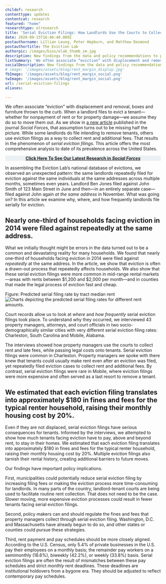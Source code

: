 ```yaml
---
childof: research
contenttype: updates
contentcat: research
featured: "home"
researchtype: elresearch
title: 'Serial Eviction Filings: How Landlords Use the Courts to Collect Rent'
date: 2020-09-15T16:46:40.089Z
postauthorname: Lillian Leung, Peter Hepburn, and Matthew Desmond
postauthortitle: The Eviction Lab
authorpic: /images/bios/elab_thumb_sm.jpg
description: New findings from the data and policy recommendations to protect renters.
listSummary: 'We often associate “eviction” with displacement and removal, boxes and furniture thrown to the curb. When a landlord files to evict a tenant—whether for nonpayment of rent or for property damage—we assume they do so to move them out. While some landlords do file intending to remove tenants, others use eviction filings as a way to collect rent and additional fees.' 
socialDescription: New findings from the data and policy recommendations to protect renters.
# image: '/images/assets/blog/rent_margin_display.jpg'
fbImage: '/images/assets/blog/rent_margin_social.png'
twImage: '/images/assets/blog/rent_margin_social.png'
url: /serial-eviction-filings
aliases:
  
---
```

We often associate “eviction” with displacement and removal, boxes and furniture thrown to the curb. When a landlord files to evict a tenant—whether for nonpayment of rent or for property damage—we assume they do so to move them out. As we show in <a href="https://academic.oup.com/sf/advance-article/doi/10.1093/sf/soaa089/5903878" download target="_blank">a new article</a> published in the journal <i>Social Forces</i>, that assumption turns out to be missing half the picture. While some landlords do file intending to remove tenants, others use eviction filings as a way to collect rent and additional fees. That results in the phenomenon of <i>serial eviction filings</i>. This article offers the most comprehensive analysis to date of its prevalence across the United States. 

<p class="py-3 mx-3" style="text-align:center; background: #ebf0f3;"><strong><a href="https://academic.oup.com/sf/advance-article/doi/10.1093/sf/soaa089/5903878" download target="_blank">Click Here To See Our Latest Research in <i>Social Forces</i></a></strong></p>


In assembling the Eviction Lab’s national database of evictions, we observed an unexpected pattern: the same landlords repeatedly filed for eviction against the same individuals at the same addresses across multiple months, sometimes even years. Landlord Ben Jones filed against John Smith of 123 Main Street in June and then—in an entirely separate case—filed against John again <i>at the same address</i> in November. What was going on? In this article we examine why, where, and how frequently landlords file serially for eviction.

<h2 class="pullquote">Nearly one-third of households facing eviction in 2014 were filed against repeatedly at the same address.</h2>

What we initially thought might be errors in the data turned out to be a common and devastating reality for many households. We found that nearly one-third of households facing eviction in 2014 were filed against <i>repeatedly</i> at the same address. In the article, we show that eviction is often a drawn-out process that repeatedly affects households. We also show that these serial eviction filings were more common in mid-range rental markets—areas with rents between $1,200 and $2,000 per month—and in counties that made the legal process of eviction fast and cheap. 

<div class="figheader">Figure: Predicted serial filing rate by tract median rent</div>
<img class="upscale124 pb-5 pb-xxl-6" src="/images/assets/blog/rent_margin_display.jpg" alt="Charts depicting the predicted serial filing rates for different rent amounts." />

Court records allow us to look at <i>where</i> and <i>how frequently</i> serial eviction filings took place. To understand why they occurred, we interviewed 43 property managers, attorneys, and court officials in two socio-demographically similar cities with very different serial eviction filing rates: Charleston, South Carolina and Mobile, Alabama. 

The interviews showed how property managers use the courts to collect rent and late fees, while passing legal costs onto tenants. Serial eviction filings were common in Charleston. Property managers we spoke with there knew that tenants could usually make rent even after an eviction was filed, yet repeatedly filed eviction cases to collect rent and additional fees. By contrast, serial eviction filings were rare in Mobile, where eviction filings were more expensive and often served as a last resort to remove a tenant. 

<h2 class="pullquote">We estimated that each eviction filing translates into approximately $180 in fines and fees for the typical renter household, raising their monthly housing cost by 20%.</h2>

Even if they are not displaced, serial eviction filings have serious consequences for tenants. Informed by the interviews, we attempted to show how much tenants facing eviction have to pay, above and beyond rent, to stay in their homes. We estimated that each eviction filing translates into approximately $180 in fines and fees for the typical renter household, raising their monthly housing cost by 20%. Multiple eviction filings also tarnish their rental history, creating additional barriers to future moves. 

Our findings have important policy implications. 

First, municipalities could potentially reduce serial eviction filing by increasing filing fees or making the eviction process more time-consuming for landlords. In many parts of the country, landlord-tenant courts are being used to facilitate routine rent collection. That does not need to be the case. Slower moving, more expensive eviction processes could result in fewer tenants facing serial eviction filings. 

Second, policy makers can and should regulate the fines and fees that property managers collect through serial eviction filing. Washington, D.C. and Massachusetts have already begun to do so, and other states or counties could pursue these strategies. 

Third, rent payment and pay schedules should be more closely aligned. According to the U.S. Census, only 5.4% of private businesses in the U.S. pay their employees on a monthly basis; the remainder pay workers on a semimonthly (18.6%), biweekly (42.2%), or weekly (33.8%) basis. Serial eviction filings are often the result of mismatches between these pay schedules and strict <i>monthly</i> rent deadlines. These deadlines are institutional holdovers from a bygone era. They should be adjusted to reflect contemporary pay schedules.  





